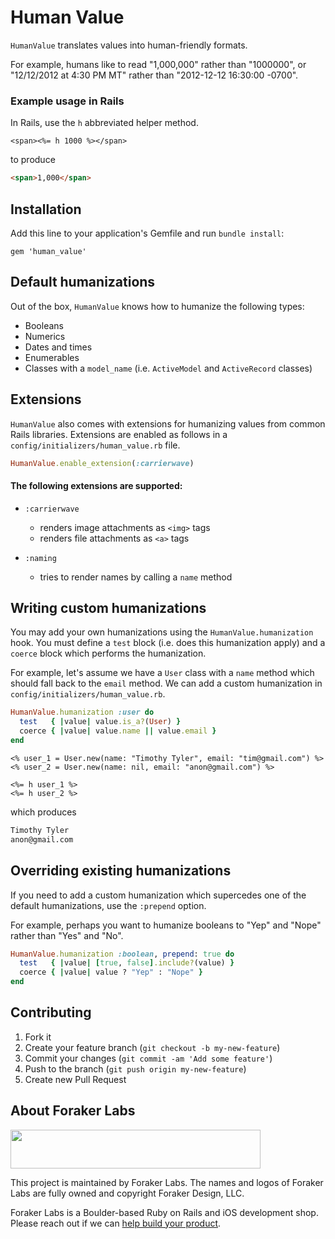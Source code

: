 # Human Value

`HumanValue` translates values into human-friendly formats.

For example, humans like to read "1,000,000" rather than "1000000", or "12/12/2012 at 4:30 PM MT" rather than "2012-12-12 16:30:00 -0700".

### Example usage in Rails

In Rails, use the `h` abbreviated helper method.

```ERB
<span><%= h 1000 %></span>
```

to produce

```HTML
<span>1,000</span>
```

## Installation

Add this line to your application's Gemfile and run `bundle install`:

    gem 'human_value'

## Default humanizations

Out of the box, `HumanValue` knows how to humanize the following types:

- Booleans
- Numerics
- Dates and times
- Enumerables
- Classes with a `model_name` (i.e. `ActiveModel` and `ActiveRecord` classes)

## Extensions

`HumanValue` also comes with extensions for humanizing values from common Rails libraries. Extensions are enabled as follows in a `config/initializers/human_value.rb` file.

```Ruby
HumanValue.enable_extension(:carrierwave)
```

#### The following extensions are supported:

- `:carrierwave`
  - renders image attachments as `<img>` tags
  - renders file attachments as `<a>` tags

- `:naming`
  - tries to render names by calling a `name` method

## Writing custom humanizations

You may add your own humanizations using the `HumanValue.humanization` hook. You must define a `test` block (i.e. does this humanization apply) and a `coerce` block which performs the humanization.

For example, let's assume we have a `User` class with a `name` method which should fall back to the `email` method. We can add a custom humanization in `config/initializers/human_value.rb`.

```Ruby
HumanValue.humanization :user do
  test   { |value| value.is_a?(User) }
  coerce { |value| value.name || value.email }
end
```

```ERB
<% user_1 = User.new(name: "Timothy Tyler", email: "tim@gmail.com") %>
<% user_2 = User.new(name: nil, email: "anon@gmail.com") %>

<%= h user_1 %>
<%= h user_2 %>
```

which produces

```HTML
Timothy Tyler
anon@gmail.com
```

## Overriding existing humanizations

If you need to add a custom humanization which supercedes one of the default humanizations, use the `:prepend` option.

For example, perhaps you want to humanize booleans to "Yep" and "Nope" rather than "Yes" and "No".

```Ruby
HumanValue.humanization :boolean, prepend: true do
  test   { |value| [true, false].include?(value) }
  coerce { |value| value ? "Yep" : "Nope" }
end
```

## Contributing

1. Fork it
2. Create your feature branch (`git checkout -b my-new-feature`)
3. Commit your changes (`git commit -am 'Add some feature'`)
4. Push to the branch (`git push origin my-new-feature`)
5. Create new Pull Request

## About Foraker Labs

<img src="http://assets.foraker.com/foraker_logo.png" width="400" height="62">

This project is maintained by Foraker Labs. The names and logos of Foraker Labs are fully owned and copyright Foraker Design, LLC.

Foraker Labs is a Boulder-based Ruby on Rails and iOS development shop. Please reach out if we can [help build your product](http://www.foraker.com).
